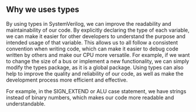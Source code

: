 ## Why we uses types 

By using types in SystemVerilog, we can improve the readability and maintainability of our code. By explicitly declaring the type of each variable, we can make it easier for other developers to understand the purpose and intended usage of that variable. This allows us to all follow a consistent convention when writing code, which can make it easier to debug code written by others and make our CPU more versatile. For example, if we want to change the size of a bus or implement a new functionality, we can simply modify the types package, as it is a global package. Using types can also help to improve the quality and reliability of our code, as well as make the development process more efficient and effective.

For example, in the SIGN_EXTEND or ALU case statement, we have strings instead of binary numbers, which makes our code more readable and understandable.